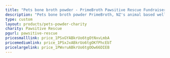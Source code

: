```yaml
---
title: "Pets bone broth powder - PrimeBroth Pawsitive Rescue Fundraiser"
description: "Pets bone broth powder PrimeBroth, NZ's animal based wellness drink for pets"
type: custom
layout: products/pets-powder-charity
charity: Pawsitive Rescue
pgurl: pawsitive-rescue
pricesmalllink: price_1PSxGYABkrUo6tgOtNxvLmbA
pricemediumlink: price_1PSxJxABkrUo6tgOKfPhcEbT
pricelargelink: price_1PWvruABkrUo6tgOOw66DIEB
---
```



